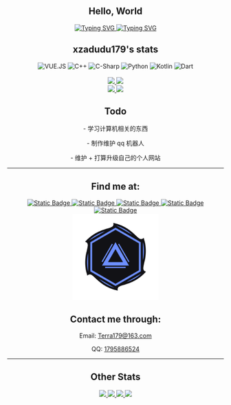 <div align="center">
  <h2>Hello, World</h2>

  <a href="https://github.com/anuraghazra/github-readme-stats#gh-dark-mode-only">
    <img src="https://readme-typing-svg.demolab.com?font=Fira+Code&pause=1000&color=5be6ff&center=true&vCenter=true&random=true&width=600&separator=%3D&lines=fmt.Println(%22Hello%2C+World!%22)%3Dstd%3A%3Acout+%3C%3C+%22Hello%2C+World%22+%3C%3C+std%3A%3Aendl;%3Dprintf(%22Hello%2C+World%22);%3Dconsole.log(%22Hello%2C+World%22)%3Dprintln!(%22Hello%2C+World!%22);%3DConsole.WriteLine(%22Hello%2C+World%22);%3DSystem.out.println(%22Hello+World%22);%3Dprint('Hello%2C+World')%3Dprintln(%22Hello%2C+World!%22);" alt="Typing SVG" />
  </a>
  <a href="https://github.com/anuraghazra/github-readme-stats#gh-light-mode-only">
    <img src="https://readme-typing-svg.demolab.com?font=Fira+Code&pause=1000&color=375DDA&center=true&vCenter=true&random=true&width=600&separator=%3D&lines=fmt.Println(%22Hello%2C+World!%22)%3Dstd%3A%3Acout+%3C%3C+%22Hello%2C+World%22+%3C%3C+std%3A%3Aendl;%3Dprintf(%22Hello%2C+World%22);%3Dconsole.log(%22Hello%2C+World%22)%3Dprintln!(%22Hello%2C+World!%22);%3DConsole.WriteLine(%22Hello%2C+World%22);%3DSystem.out.println(%22Hello+World%22);%3Dprint('Hello%2C+World')%3Dprintln(%22Hello%2C+World!%22);" alt="Typing SVG" />
  </a>
  <br>
</div>
<h2 align="center" class="info"> xzadudu179's stats </h2>
<div align="center">
  <img alt="VUE.JS" height="25em"  src="https://img.shields.io/badge/VUE.JS-19D3B6?style=for-the-badge&logo=vue.js&logoColor=fff">
  <img alt="C++" height="25em"  src="https://img.shields.io/badge/C%2B%2B-19BBD3?style=for-the-badge&logo=c%2B%2B&logoColor=fff">
  <img alt="C-Sharp" height="25em" src="https://img.shields.io/badge/C--sharp-%234088FB?style=for-the-badge&logo=.NET&logoColor=fff"">
  <img alt="Python" height="25em"  src="https://img.shields.io/badge/Python-%233E4BD2?style=for-the-badge&logo=python&logoColor=fff">
  <img alt="Kotlin" height="25em"  src="https://img.shields.io/badge/Kotlin-5A3AFA?style=for-the-badge&logo=kotlin&logoColor=fff">
  <img alt="Dart" height="25em" src="https://img.shields.io/badge/Dart-744BE1?style=for-the-badge&logo=dart&logoColor=%23FFF">
</div>
<div align="center">
<br/>




<a href="https://github.com/anuraghazra/github-readme-stats#gh-dark-mode-only">
  <img width="450em" src="https://github-readme-stats.vercel.app/api?username=xzadudu179&bg_color=0D111700&show_icons=true&icon_color=3BFFDC&border_radius=0&border_color=A9E7FF&text_color=E6EDF3&title_color=24ccff&include_all_commits=false&count_private=true&ring_color=3BFFDC&hide_border=true&theme=github-dark">
</a>
<a href="https://github.com/anuraghazra/github-readme-stats#gh-light-mode-only">
  <img width="450em" src="https://github-readme-stats.vercel.app/api?username=xzadudu179&bg_color=0D111700&show_icons=true&icon_color=2AB5C2&border_radius=0&border_color=77abea&text_color=0D1016&title_color=375DDA&include_all_commits=false&count_private=true&ring_color=5585fe&hide_border=true&theme=github-light">
</a>

<!--
[![xzadudu179's GitHub stats-Dark](https://github-readme-stats.vercel.app/api?username=xzadudu179&bg_color=0D111700&show_icons=true&border_radius=0&border_color=5D51FB&text_color=E6EDF3&rank_icon=github&title_color=7581FF&ring_color=5D51FB&hide_border=false&)](https://github.com/anuraghazra/github-readme-stats#gh-dark-mode-only)
[![xzadudu179's GitHub stats-Light](https://github-readme-stats.vercel.app/api?username=xzadudu179&bg_color=0D111700&show_icons=true&border_radius=5&border_color=77abea&text_color=0D1019&rank_icon=github&title_color=484fc9&ring_color=5585fe&hide_border=true&)](https://github.com/anuraghazra/github-readme-stats#gh-light-mode-only)
-->
<!--
</div>
<div align="center">
  <a href="https://github.com/anuraghazra/github-readme-stats">
    <img alt="Top Langs" width="320em" src="https://github-readme-stats.vercel.app/api/top-langs/?username=xzadudu179&layout=donut-vertical&count_private=true&bg_color=0D111700&border_color=77abea&text_color=dedede&title_color=dedede&hide_border=true">
  </a>
</div>
-->


<!-- Wakatime 状态 -->
<br/>
<div align="center">
  <a href="https://github.com/anuraghazra/github-readme-stats#gh-dark-mode-only">
  <img width="450em" src="https://github-readme-stats.vercel.app/api/wakatime?username=@xzadudu179&bg_color=0D111700&border_color=A9E7FF&text_color=E6EDF3&title_color=24ccff&layout=default&hide_border=true&langs_count=5&custom_title=Top%205%20Languages%20(Wakatime%20Last%207%20days)&line_height=35&border_radius=0&hide=Objective-C,Other,ca65%20assembler,Ezhil,SWIG,Assembly,GDScript3,Bash,CSS,SSH%20Key,Image%20(png)&theme=github-dark">
  </a>
  <a href="https://github.com/anuraghazra/github-readme-stats#gh-light-mode-only">
    <img width="450em" src="https://github-readme-stats.vercel.app/api/wakatime?username=@xzadudu179&bg_color=0D111700&border_color=77abea&text_color=0D1016&title_color=375DDA&layout=default&hide_border=true&custom_title=Top%205%20Languages%20(Wakatime%20Last%207%20days)&langs_count=5&line_height=35&border_radius=0&hide=Objective-C,Other,ca65%20assembler,Ezhil,SWIG,Assembly,GDScript3,Bash,CSS,SSH%20Key,Image%20(png)&theme=github-light">
  </a>
  <br>


  
  <!--
  [![xzadudu179's Wakatime stats-Dark](https://github-readme-stats.vercel.app/api/wakatime?username=@xzadudu179&bg_color=0D111700&border_color=77abea&text_color=E6EDF3&title_color=7581FF&layout=default&hide_border=false&langs_count=5&line_height=26&custom_title=Top%207%20Languages%20(Wakatime)&hide=Objective-C,Other,ca65%20assembler,Ezhil,SWIG,Assembly,GDScript3,Bash,CSS,SSH%20Key,Image%20(png))](https://github.com/anuraghazra/github-readme-stats#gh-dark-mode-only)
  [![xzadudu179's Wakatime stats-Light](https://github-readme-stats.vercel.app/api/wakatime?username=@xzadudu179&bg_color=0D111700&border_color=77abea&text_color=0D1019&title_color=484fc9&layout=default&hide_border=true&langs_count=7&custom_title=Top%207%20Languages%20(Wakatime)&hide=Objective-C,Other,ca65%20assembler,Ezhil,SWIG,Assembly,GDScript3,Bash,CSS,SSH%20Key,Image%20(png))](https://github.com/anuraghazra/github-readme-stats#gh-light-mode-only)
    -->

  
  <!--- 
  <a href="https://wakatime.com/@xzadudu179">
    <img align="center" src="https://github-readme-stats.vercel.app/api/wakatime?username=@xzadudu179&bg_color=0D111700&border_color=77abea&text_color=dedede&title_color=dedede&layout=compact&hide_border=true&hide_title=true" />  
</a>
  --->
  
  <h2>Todo</h2>
    <p>- 学习计算机相关的东西</p>
    <p>- 制作维护 qq 机器人</p>
    <p>- 维护 + 打算升级自己的个人网站</p>
  <div>
    <hr>
    <h2>Find me at: <br></h2>
    <a href="https://wakatime.com/@xzadudu179" target="_blank" >
      <img alt="Static Badge" height="20em" src="https://img.shields.io/badge/wakatime-6C41D4?style=flat-square&logo=wakatime&logoColor=fff">
    </a>
    <a href="https://www.youtube.com/channel/UCQVFa42_lhkmYlfog1B2_Wg" target="_blank" >
      <img alt="Static Badge" height="20em" src="https://img.shields.io/badge/YouTube-5041D4?style=flat-square&logo=youtube&logoColor=fff">
    </a>  
    <a href="https://twitter.com/xzadudu179" target="_blank">
      <img alt="Static Badge" height="20em" src="https://img.shields.io/badge/Twitter%2FX-3E4BD2?style=flat-square&logo=X&logoColor=fff">
    </a>
    <a href="https://github.com/xzadudu179" target="_blank" >
      <img alt="Static Badge" height="20em" src="https://img.shields.io/badge/Github-4088FB?style=flat-square&logo=Github&logoColor=fff">
    </a>
    <a href="https://space.bilibili.com/70738350?spm_id_from=333.788.0.0" target="_blank" >
      <img alt="Static Badge" height="20em" src="https://img.shields.io/badge/Bilibili-19BBD3?style=flat-square&logo=bilibili&logoColor=fff">
    </a>
  </div>  
</div>
<div align="center">
  <img src = "Another xzadudu179.png" height="200" width="200"/>
  <br>
  <h2>Contact me through:<br></h2>
  <p>Email: <a href="mailto:terra179@163.com">Terra179@163.com</a><br></p>
  <p>QQ: <a href="tencent://snsapp/?cmd=2&ver=1&uin=1795886524">1795886524</a><br></p>
  <hr>
  <h2>Other Stats</h2>
  
  <!-- 代码活动图 -->
  <a href="https://github.com/anuraghazra/github-readme-stats#gh-dark-mode-only">
    <img src="https://github-readme-activity-graph.vercel.app/graph?username=xzadudu179&hide_border=true&bg_color=00000000&area=true&point=6effe4&line=19bbd3&color=24ccff&area_color=4088fb&height=300"/>
  </a>
  <a href="https://github.com/anuraghazra/github-readme-stats#gh-light-mode-only">
    <img src="https://github-readme-activity-graph.vercel.app/graph?username=xzadudu179&hide_border=true&bg_color=00000000&area=true&point=375dda&line=4088fb&color=375DDA&area_color=4088fb&height=300"/>
  </a>
       <!-- 最常用语言 -->
<!--   <a href="https://github.com/anuraghazra/github-readme-stats#gh-dark-mode-only">
  <img src="https://github-readme-stats.vercel.app/api/top-langs/?username=xzadudu179&bg_color=0D111700&show_icons=true&icon_color=3BFFDC&border_radius=0&layout=compact&hide_title=false&border_color=A9E7FF&text_color=E6EDF3&title_color=24ccff&hide_border=true&theme=github-dark&hide=lua"/>
  </a>
  <a height="200em" href="https://github.com/anuraghazra/github-readme-stats#gh-light-mode-only">
  <img src="https://github-readme-stats.vercel.app/api/top-langs/?username=xzadudu179&bg_color=0D111700&show_icons=true&icon_color=2AB5C2&border_radius=0&layout=compact&hide_title=false&border_color=77abea&text_color=0D1016&title_color=375DDA&hide_border=true&theme=github-light&hide=lua"/>
  </a> -->
  <!-- Wakatime 热力图 -->
  <a href="https://github.com/anuraghazra/github-readme-stats#gh-dark-mode-only">
    <img src="https://wakatime.com/share/@xzadudu179/0dc23568-e476-44a1-818d-1a53bf42a9a4.svg"/>
  </a>
  <a href="https://github.com/anuraghazra/github-readme-stats#gh-light-mode-only">
    <img src="https://wakatime.com/share/@xzadudu179/61e3d3bd-3b45-4f87-97aa-228869e1a125.svg"/>
  </a>
 
</div>

